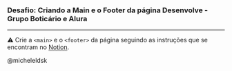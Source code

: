 ### Desafio: Criando a Main e o Footer da página Desenvolve - Grupo Boticário e Alura
<hr>

⚠️ Crie a `<main>` e o `<footer>` da página seguindo as instruções que se encontram no [Notion](https://milenaemmert.notion.site/Desafio-Criando-o-Footer-da-p-gina-a87c70459fb942aba9b62cc952a17128).

@micheleldsk

